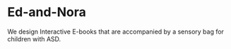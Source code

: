 # Ed-and-Nora
We design Interactive E-books that are accompanied by a sensory bag for children with ASD.
